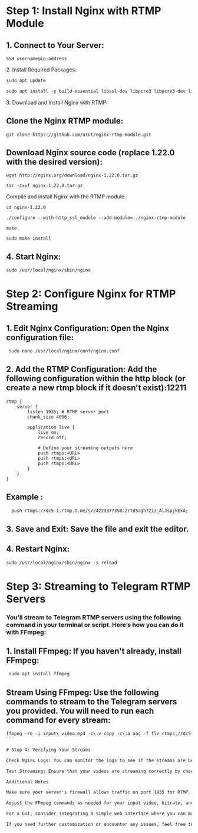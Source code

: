 # Step 1: Install Nginx with RTMP Module



1\. Connect to Your Server:
---------------------------

```tsx
SSH username@ip-address
```


2\. Install Required Packages:



```txt
sudo apt update
```

```txt
sudo apt install -y build-essential libssl-dev libpcre3 libpcre3-dev libcurl4-openssl-dev libgeoip-dev libxslt1-dev git
```


3. Download and Install Nginx with RTMP:

Clone the Nginx RTMP module:
----------------------------

```tsx
git clone https://github.com/arut/nginx-rtmp-module.git
```

## Download Nginx source code (replace 1.22.0 with the desired version):

```tsx
wget http://nginx.org/download/nginx-1.22.0.tar.gz
```

```tsx
tar -zxvf nginx-1.22.0.tar.gz
```

Compile and install Nginx with the RTMP module : 



```tsx
cd nginx-1.22.0
```

```tsx
./configure --with-http_ssl_module --add-module=../nginx-rtmp-module
```

```tsx
make
```

```tsx
sudo make install
```

## 4. Start Nginx:

```txt
sudo /usr/local/nginx/sbin/nginx
```

# Step 2: Configure Nginx for RTMP Streaming



## 1. Edit Nginx Configuration: Open the Nginx configuration file:

```txt
 sudo nano /usr/local/nginx/conf/nginx.conf
```


## 2. Add the RTMP Configuration: Add the following configuration within the http block (or create a new rtmp block if it doesn't exist):12211



```tsx
rtmp {
    server {
        listen 1935; # RTMP server port
        chunk_size 4096;

        application live {
            live on;
            record off;

            # Define your streaming outputs here
            push rtmps:<URL>
            push rtmps:<URL>
            push rtmps:<URL>
        }
    }
}

```

## Example :

```txt
  push rtmps://dc5-1.rtmp.t.me/s/24223377358:Zrtd5agh72iz_AlJspjkExA;
```

## 3. Save and Exit: Save the file and exit the editor.
## 4. Restart Nginx:

```txt 
sudo /usr/local/nginx/sbin/nginx -s reload
```

# Step 3: Streaming to Telegram RTMP Servers

### You’ll stream to Telegram RTMP servers using the following command in your terminal or script. Here’s how you can do it with FFmpeg:

## 1. Install FFmpeg: If you haven't already, install FFmpeg:

```txt
 sudo apt install ffmpeg
```

## Stream Using FFmpeg: Use the following commands to stream to the Telegram servers you provided. You will need to run each command for every stream:

```txt
ffmpeg -re -i input\_video.mp4 -c\:v copy -c\:a aac -f flv rtmps://dc5-1.rtmp.t.me/s/<Your-Stream-Key>
``` 

# Step 4: Verifying Your Streams

Check Nginx Logs: You can monitor the logs to see if the streams are being received correctly. The logs are usually located in /usr/local/nginx/logs/error.log or can be configured in your Nginx config.

Test Streaming: Ensure that your videos are streaming correctly by checking them in your Telegram groups.

Additional Notes

Make sure your server's firewall allows traffic on port 1935 for RTMP.

Adjust the FFmpeg commands as needed for your input video, bitrate, and encoding settings.

For a GUI, consider integrating a simple web interface where you can manage uploads and select streaming destinations.

If you need further customization or encounter any issues, feel free to ask!
